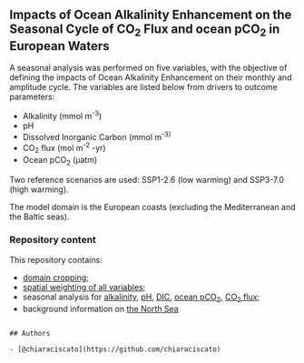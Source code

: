 ## Impacts of Ocean Alkalinity Enhancement on the Seasonal Cycle of CO<sub>2</sub> Flux and ocean pCO<sub>2</sub> in European Waters


A seasonal analysis was performed on five variables, with the objective of defining the impacts of Ocean Alkalinity Enhancement on their monthly and amplitude cycle. The variables are listed below from drivers to outcome parameters:

- Alkalinity (mmol m<sup>-3</sup>)
- pH
- Dissolved Inorganic Carbon (mmol m<sup>-3)
- CO<sub>2</sub> flux (mol m<sup>-2 </sup>-yr)
- Ocean pCO<sub>2</sub> (µatm)

Two reference scenarios are used: SSP1-2.6 (low warming) and SSP3-7.0 (high warming).

The model domain is the European coasts (excluding the Mediterranean and the Baltic seas).

### Repository content

This repository contains:
- [domain cropping](masking);
- [spatial weighting of all variables](weighting);
- seasonal analysis for [alkalinity](seasonality/1_alkalinity), [pH](seasonality/2_ph), [DIC](seasonality/3_dic), [ocean pCO<sub>2</sub>](seasonality/4_oceanpco2), [CO<sub>2</sub> flux](seasonality/5_co2flux);
- background information on [the North Sea](north_sea)


```

## Authors

- [@chiaraciscato](https://github.com/chiaraciscato)

